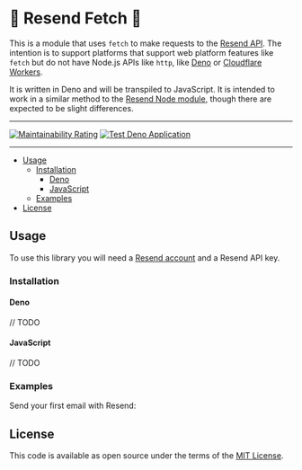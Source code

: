 # 📧 Resend Fetch 📧

This is a module that uses `fetch` to make requests to the [Resend API](https://resend.com/). The intention is to support platforms that support web platform features like `fetch` but do not have Node.js APIs like `http`, like [Deno](https://deno.land/) or [Cloudflare Workers](https://workers.cloudflare.com/).

It is written in Deno and will be transpiled to JavaScript. It is intended to work in a similar method to the [Resend Node module](https://github.com/resendlabs/resend-node), though there are expected to be slight differences.

---

[![Maintainability Rating](https://sonarcloud.io/api/project_badges/measure?project=philnash_resend-fetch&metric=sqale_rating)](https://sonarcloud.io/summary/new_code?id=philnash_resend-fetch)  [![Test Deno Application](https://github.com/philnash/resend-fetch/actions/workflows/test.yml/badge.svg)](https://github.com/philnash/resend-fetch/actions/workflows/test.yml)

---

* [Usage](#usage)
  * [Installation](#installation)
    * [Deno](#deno)
    * [JavaScript](#javascript)
  * [Examples](#examples)
* [License](#license)

## Usage

To use this library you will need a [Resend account](https://resend.com/signup) and a Resend API key.

### Installation

#### Deno

// TODO

#### JavaScript

// TODO

### Examples

Send your first email with Resend:

## License

This code is available as open source under the terms of the [MIT License](htt`ps://opensource.org/licenses/MIT).